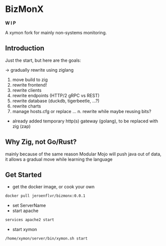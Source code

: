 # BizMonX

**W I P**

A xymon fork for mainly non-systems monitoring.

## Introduction

Just the start, but here are the goals:

-> gradually rewrite using ziglang

1. move build to zig
2. rewrite frontend! 
3. rewrite clients
4. rewrite endpoints (HTTP/2 gRPC vs REST)
5. rewrite database (duckdb, tigerbeetle, ...?)
6. rewrite charts
7. manage hosts.cfg or replace
...
n. rewrite while maybe reusing bits?


+ already added temporary http(s) gateway (golang), to be replaced with zig (zap)


## Why Zig, not Go/Rust?
mainly because of the same reason Modular Mojo will push java out of data, it allows a gradual 
move while learning the language


## Get Started
- get the docker image, or cook your own
```bash 
docker pull jeroenflvr/bizmonx:0.0.1
```
- set ServerName
- start apache
```bash
services apache2 start
```
- start xymon
```bash
/home/xymon/server/bin/xymon.sh start
```


